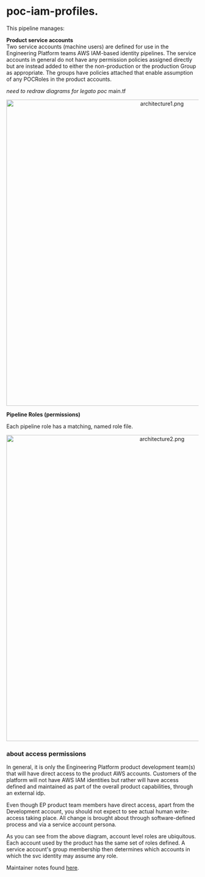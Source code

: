 # poc-iam-profiles.

This pipeline manages:  

**Product service accounts**  
Two service accounts (machine users) are defined for use in the Engineering Platform teams AWS IAM-based identity pipelines. The service accounts in general do not have any permission policies assigned directly but are instead added to either the non-production or the production Group as appropriate. The groups have policies attached that enable assumption of any POCRoles in the product accounts.  

_need to redraw diagrams for legato poc_
main.tf  

<div align="center">
	<img alt="architecture1.png" src="https://github.com/amex-engineering/poc-iam-profiles/raw/main/doc/architecture1.png" width=800 />
</div>

**Pipeline Roles (permissions)**  

Each pipeline role has a matching, named role file.  
<div align="center">
	<img alt="architecture2.png" src="https://github.com/amex-engineering/poc-iam-profiles/raw/main/doc/architecture2.png" width=800 />
</div>

### about access permissions  

In general, it is only the Engineering Platform product development team(s) that will have direct access to the product AWS accounts. Customers of the platform will not have AWS IAM identities but rather will have access defined and maintained as part of the overall product capabilities, through an external idp.  

Even though EP product team members have direct access, apart from the Development account, you should not expect to see actual human write-access taking place. All change is brought about through software-defined process and via a service account persona.  

As you can see from the above diagram, account level roles are ubiquitous. Each account used by the product has the same set of roles defined. A service account's group membership then determines which accounts in which the svc identity may assume any role.  

Maintainer notes found [here](doc/maintainer_notes.md).
